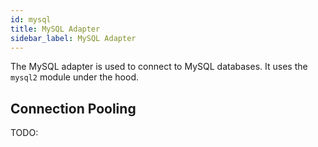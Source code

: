 ```yaml
---
id: mysql
title: MySQL Adapter
sidebar_label: MySQL Adapter
---
```


The MySQL adapter is used to connect to MySQL databases. It uses the `mysql2` module under the hood.

## Connection Pooling

TODO:

